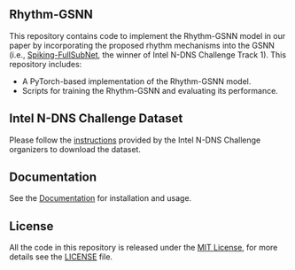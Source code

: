 <!-- PROJECT SHIELDS -->
<!--
*** I'm using markdown "reference style" links for readability.
*** Reference links are enclosed in brackets [ ] instead of parentheses ( ).
*** See the bottom of this document for the declaration of the reference variables
*** for contributors-url, forks-url, etc. This is an optional, concise syntax you may use.
*** https://www.markdownguide.org/basic-syntax/#reference-style-links
-->




<!-- ABOUT THE PROJECT -->
## Rhythm-GSNN

This repository contains code to implement the Rhythm-GSNN model in our paper by incorporating the proposed rhythm mechanisms into the GSNN (i.e., [Spiking-FullSubNet](https://github.com/haoxiangsnr/spiking-fullsubnet), the winner of Intel N-DNS Challenge Track 1).
This repository includes:

- A PyTorch-based implementation of the Rhythm-GSNN model.
- Scripts for training the Rhythm-GSNN and evaluating its performance.



## Intel N-DNS Challenge Dataset
Please follow the [instructions](https://github.com/IntelLabs/IntelNeuromorphicDNSChallenge#dataset) provided by the Intel N-DNS Challenge organizers to download the dataset.


## Documentation

See the [Documentation](https://haoxiangsnr.github.io/spiking-fullsubnet/) for installation and usage.

## License

All the code in this repository is released under the [MIT License](https://opensource.org/licenses/MIT), for more details see the [LICENSE](LICENSE) file.



